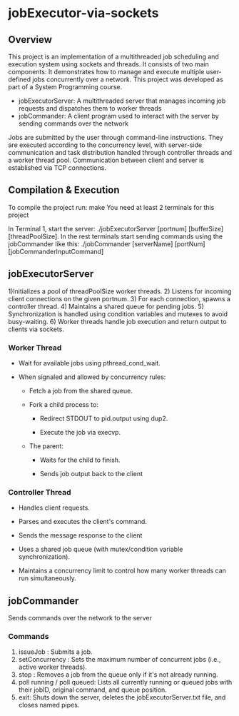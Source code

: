# jobExecutor-via-sockets

## Overview
This project is an implementation of a multithreaded job scheduling and execution system using sockets and threads. It consists of two main components:
It demonstrates how to manage and execute multiple user-defined jobs concurrently over a network. This project was developed as part of a System Programming course.
* jobExecutorServer: A multithreaded server that manages incoming job requests and dispatches them to worker threads
* jobCommander: A client program used to interact with the server by sending commands over the network

Jobs are submitted by the user through command-line instructions. They are executed according to the concurrency level, with server-side communication and task distribution handled through controller threads and a worker thread pool. Communication between client and server is established via TCP connections.

## Compilation & Execution
To compile the project run: make
You need at least 2 terminals for this project

In Terminal 1, start the server: ./jobExecutorServer [portnum] [bufferSize] [threadPoolSize]. In the rest terminals start sending commands using the jobCommander like this: ./jobCommander [serverName] [portNum] [jobCommanderInputCommand] 

## jobExecutorServer
1)Initializes a pool of threadPoolSize worker threads. 2) Listens for incoming client connections on the given portnum. 3) For each connection, spawns a controller thread. 4) Maintains a shared queue for pending jobs. 5) Synchronization is handled using condition variables and mutexes to avoid busy-waiting. 6) Worker threads handle job execution and return output to clients via sockets.

### Worker Thread

* Wait for available jobs using pthread_cond_wait.

* When signaled and allowed by concurrency rules:

  * Fetch a job from the shared queue.

  * Fork a child process to:

    * Redirect STDOUT to pid.output using dup2.

    * Execute the job via execvp.

  * The parent:

    * Waits for the child to finish.

    * Sends job output back to the client

### Controller Thread
* Handles client requests.

* Parses and executes the client's command.

* Sends the message response to the client

* Uses a shared job queue (with mutex/condition variable synchronization).

* Maintains a concurrency limit to control how many worker threads can run simultaneously.

## jobCommander
Sends commands over the network to the server

### Commands
1. issueJob <command>: Submits a job.
2. setConcurrency <N>: Sets the maximum number of concurrent jobs (i.e., active worker threads).
3. stop <jobID>: Removes a job from the queue only if it's not already running.
4. poll running / poll queued: Lists all currently running or queued jobs with their jobID, original command, and queue position.
5. exit: Shuts down the server, deletes the jobExecutorServer.txt file, and closes named pipes.
